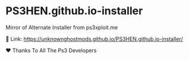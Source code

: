 # PS3HEN.github.io-installer
Mirror of Alternate Installer from ps3xploit.me

🔗 Link: https://unknownghostmods.github.io/PS3HEN.github.io-installer/

❤️ Thanks To All The Ps3 Developers

